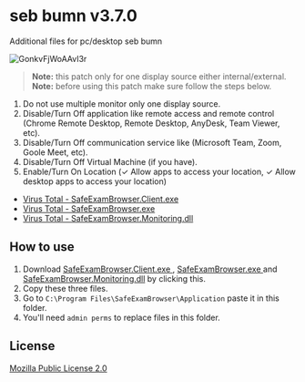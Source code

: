 # seb bumn v3.7.0
Additional files for pc/desktop seb bumn

![GonkvFjWoAAvI3r](https://github.com/user-attachments/assets/89889ff3-a017-47d6-a700-30ecafb36257)

> **Note:** this patch only for one display source either internal/external.
> **Note:** before using this patch make sure follow the steps below.
1. Do not use multiple monitor only one display source.
2. Disable/Turn Off application like remote access and remote control (Chrome Remote Desktop, Remote Desktop, AnyDesk, Team Viewer, etc).
3. Disable/Turn Off communication service like (Microsoft Team, Zoom, Goole Meet, etc).
4. Disable/Turn Off Virtual Machine (if you have).
5. Enable/Turn On Location (✓ Allow apps to access your location, ✓ Allow desktop apps to access your location)

- [Virus Total - SafeExamBrowser.Client.exe](https://www.virustotal.com/gui/url-analysis/u-42aadc95b266bd4bce42a9c4378c585b4e7265596e7d5e1ed7c25eda2b225184-1745232849)
- [Virus Total - SafeExamBrowser.exe](https://www.virustotal.com/gui/url-analysis/u-978490241ace02f905ac4824aa2964401b55ad3b11e95f747efa29763500b851-1745232920)
- [Virus Total - SafeExamBrowser.Monitoring.dll](https://www.virustotal.com/gui/url/74d6577045eef3ddc46af790abc94f33f230daffebd345afe1c56499e4aa80f5)

## How to use
1. Download [SafeExamBrowser.Client.exe
](https://github.com/fimesac002/seb-bumn/releases/download/1.0.0/SafeExamBrowser.Client.exe), [SafeExamBrowser.exe
](https://github.com/fimesac002/seb-bumn/releases/download/1.0.0/SafeExamBrowser.exe) and [SafeExamBrowser.Monitoring.dll](https://github.com/fimesac002/seb-bumn/releases/download/1.0.0/SafeExamBrowser.Monitoring.dll) by clicking this.
2. Copy these three files.
3. Go to `C:\Program Files\SafeExamBrowser\Application` paste it in this folder.
4. You'll need `admin perms` to replace files in this folder.

## License
[Mozilla Public License 2.0](https://www.mozilla.org/en-US/MPL/2.0/)
